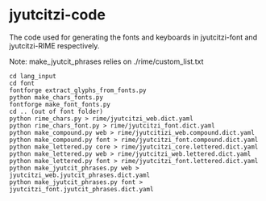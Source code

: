 # jyutcitzi-code
The code used for generating the fonts and keyboards in jyutcitzi-font and jyutcitzi-RIME respectively.

Note: make_jyutcit_phrases relies on ./rime/custom_list.txt
```
cd lang_input
cd font
fontforge extract_glyphs_from_fonts.py
python make_chars_fonts.py
fontforge make_font_fonts.py
cd .. (out of font folder)
python rime_chars.py > rime/jyutcitzi_web.dict.yaml
python rime_chars_font.py > rime/jyutcitzi_font.dict.yaml
python make_compound.py web > rime/jyutcitizi_web.compound.dict.yaml
python make_compound.py font > rime/jyutcitzi_font.compound.dict.yaml
python make_lettered.py core > rime/jyutcitzi_core.lettered.dict.yaml
python make_lettered.py web > rime/jyutcitzi_web.lettered.dict.yaml
python make_lettered.py font > rime/jyutcitzi_font.lettered.dict.yaml
python make_jyutcit_phrases.py web > jyutcitzi_web.jyutcit_phrases.dict.yaml
python make_jyutcit_phrases.py font > jyutcitzi_font.jyutcit_phrases.dict.yaml
```
